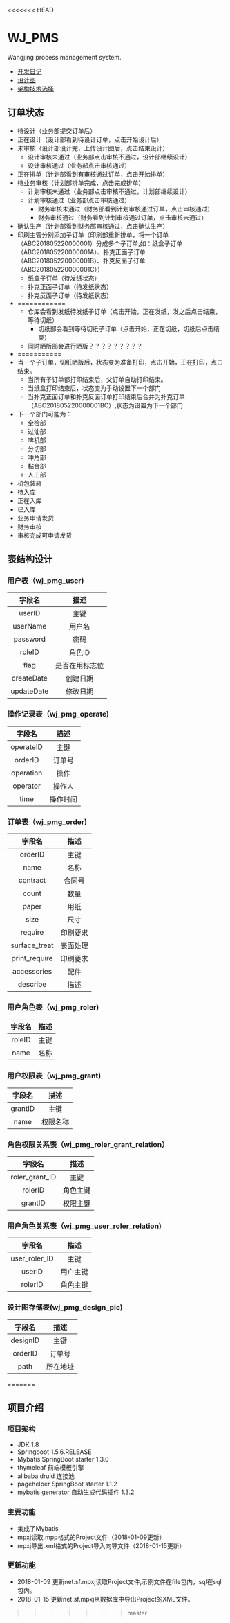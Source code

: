 <<<<<<< HEAD
# WJ_PMS
Wangjing process management system.
- [开发日记](doc/devDiary.md)
- [设计图](design)
- [架构技术选择](doc/architecture.md)


## 订单状态
+ 待设计（业务部提交订单后）
+ 正在设计（设计部看到待设计订单，点击开始设计后）
+ 未审核（设计部设计完，上传设计图后，点击结束设计）
  - 设计审核未通过（业务部点击审核不通过，设计部继续设计）
  - 设计审核通过（业务部点击审核通过）
+ 正在排单（计划部看到有审核通过订单，点击开始排单）
+ 待业务审核（计划部排单完成，点击完成排单）
  - 计划审核未通过（业务部点击审核不通过，计划部继续设计）
  - 计划审核通过（业务部点击审核通过）
    + 财务审核未通过（财务部看到计划审核通过订单，点击审核通过）
    + 财务审核通过（财务看到计划审核通过订单，点击审核未通过）
+ 确认生产（计划部看到财务部审核通过，点击确认生产）
+ 印刷主管分别添加子订单（印刷部重新排单，将一个订单（ABC201805220000001）分成多个子订单,如：纸盒子订单（ABC201805220000001A）、扑克正面子订单（ABC201805220000001B）、扑克反面子订单（ABC201805220000001C））
  - 纸盒子订单（待发纸状态）
  - 扑克正面子订单（待发纸状态）
  - 扑克反面子订单（待发纸状态）
+ ============
    + 仓库会看到发纸待发纸子订单（点击开始，正在发纸，发之后点击结束，等待切纸）
      + 切纸部会看到等待切纸子订单（点击开始，正在切纸，切纸后点击结束）
    + 同时晒版部会进行晒版？？？？？？？？？
+ ===========
+ 当一个子订单，切纸晒版后，状态变为准备打印，点击开始，正在打印，点击结束。
  - 当所有子订单都打印结束后，父订单自动打印结束。
  - 当纸盒打印结束后，状态变为手动设置下一个部门
  - 当扑克正面订单和扑克反面订单打印结束后合并为扑克订单（ABC201805220000001BC）,状态为设置为下一个部门
+ 下一个部门可能为：
  - 全检部
  - 过油部
  - 啤机部
  - 分切部
  - 冲角部
  - 黏合部
  - 人工部
+ 机包装箱
+ 待入库
+ 正在入库
+ 已入库
+ 业务申请发货
+ 财务审核
+ 审核完成可申请发货

## 表结构设计
### 用户表（wj_pmg_user)
|字段名|描述|
|:---:|:---:|
|userID|主键|
|userName|用户名|
|password|密码|
|roleID|角色ID|
|flag|是否在用标志位|
|createDate|创建日期|
|updateDate|修改日期|
### 操作记录表（wj_pmg_operate)
|字段名|描述|
|:---:|:---:|
|operateID|主键|
|orderID|订单号|
|operation|操作|
|operator|操作人|
|time|操作时间|
### 订单表（wj_pmg_order)
|字段名|描述|
|:---:|:---:|
|orderID|主键|
|name|名称|
|contract|合同号|
|count|数量|
|paper|用纸|
|size|尺寸|
|require|印刷要求|
|surface_treat|表面处理|
|print_require|印刷要求|
|accessories|配件|
|describe|描述|
### 用户角色表（wj_pmg_roler)
|字段名|描述|
|:---:|:---:|
|roleID|主键|
|name|名称|
### 用户权限表（wj_pmg_grant)
|字段名|描述|
|:---:|:---:|
|grantID|主键|
|name|权限名称|
### 角色权限关系表（wj_pmg_roler_grant_relation）
|字段名|描述|
|:---:|:---:|
|roler_grant_ID|主键|
|rolerID|角色主键|
|grantID|权限主键|
### 用户角色关系表（wj_pmg_user_roler_relation)
|字段名|描述|
|:---:|:---:|
|user_roler_ID|主键|
|userID|用户主键|
|rolerID|角色主键|
### 设计图存储表(wj_pmg_design_pic)
|字段名|描述|
|:---:|:---:|
|designID|主键|
|orderID|订单号|
|path|所在地址|
=======
## 项目介绍

### 项目架构
* JDK 1.8
* Springboot 1.5.6.RELEASE
* Mybatis SpringBoot starter 1.3.0
* thymeleaf 前端模板引擎
* alibaba druid 连接池
* pagehelper SpringBoot starter 1.1.2
* mybatis generator 自动生成代码插件 1.3.2


### 主要功能
* 集成了Mybatis
* mpxj读取.mpp格式的Project文件（2018-01-09更新）
* mpxj导出.xml格式的Project导入向导文件（2018-01-15更新）


### 更新功能

* 2018-01-09 更新net.sf.mpxj读取Project文件,示例文件在file包内，sql在sql包内。
* 2018-01-15 更新net.sf.mpxj从数据库中导出Project的XML文件。



>>>>>>> master
